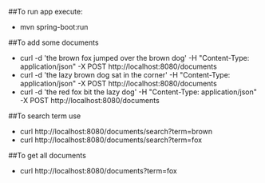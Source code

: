 ##To run app execute:
- mvn spring-boot:run

##To add some documents
- curl -d 'the brown fox jumped over the brown dog' -H "Content-Type: application/json" -X POST http://localhost:8080/documents
- curl -d 'the lazy brown dog sat in the corner' -H "Content-Type: application/json" -X POST http://localhost:8080/documents
- curl -d 'the red fox bit the lazy dog' -H "Content-Type: application/json" -X POST http://localhost:8080/documents

##To search term use
- curl http://localhost:8080/documents/search?term=brown
- curl http://localhost:8080/documents/search?term=fox

##To get all documents
- curl http://localhost:8080/documents?term=fox